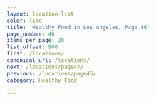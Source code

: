 ```yaml
---
layout: location-list
color: lime
title: 'Healthy Food in Los Angeles, Page 46'
page_number: 46
items_per_page: 20
list_offset: 900
first: /locations/
canonical_url: /locations/
next: /locations/page47/
previous: /locations/page45/
category: Healthy Food

---
```

